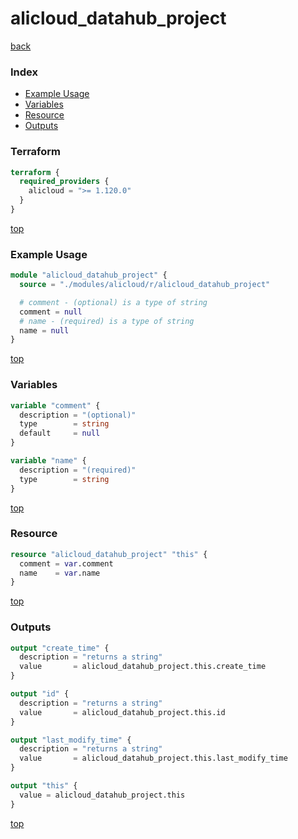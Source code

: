 # alicloud_datahub_project

[back](../alicloud.md)

### Index

- [Example Usage](#example-usage)
- [Variables](#variables)
- [Resource](#resource)
- [Outputs](#outputs)

### Terraform

```terraform
terraform {
  required_providers {
    alicloud = ">= 1.120.0"
  }
}
```

[top](#index)

### Example Usage

```terraform
module "alicloud_datahub_project" {
  source = "./modules/alicloud/r/alicloud_datahub_project"

  # comment - (optional) is a type of string
  comment = null
  # name - (required) is a type of string
  name = null
}
```

[top](#index)

### Variables

```terraform
variable "comment" {
  description = "(optional)"
  type        = string
  default     = null
}

variable "name" {
  description = "(required)"
  type        = string
}
```

[top](#index)

### Resource

```terraform
resource "alicloud_datahub_project" "this" {
  comment = var.comment
  name    = var.name
}
```

[top](#index)

### Outputs

```terraform
output "create_time" {
  description = "returns a string"
  value       = alicloud_datahub_project.this.create_time
}

output "id" {
  description = "returns a string"
  value       = alicloud_datahub_project.this.id
}

output "last_modify_time" {
  description = "returns a string"
  value       = alicloud_datahub_project.this.last_modify_time
}

output "this" {
  value = alicloud_datahub_project.this
}
```

[top](#index)